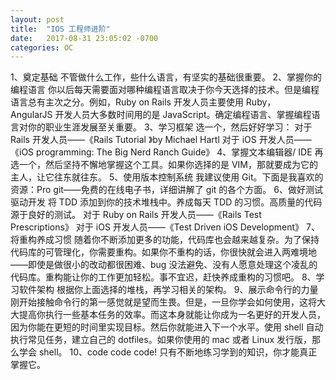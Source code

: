 ```yaml
---
layout: post
title:  "IOS 工程师进阶"
date:   2017-08-31 23:05:02 -0700
categories: OC
---
```


1、奠定基础
不管做什么工作，些什么语言，有坚实的基础很重要。
2、掌握你的编程语言
你以后每天需要面对哪种编程语言取决于你今天选择的技术。但是编程语言总有主次之分。例如，Ruby on Rails 开发人员主要使用 Ruby，AngularJS 开发人员大多数时间用的是 JavaScript。确定编程语言、掌握编程语言对你的职业生涯发展至关重要。
3、学习框架
选一个，然后好好学习：
对于 Rails 开发人员——《Rails Tutorial 》by Michael Hartl
对于 iOS 开发人员——《iOS programming: The Big Nerd Ranch Guide》
4、掌握文本编辑器/ IDE
再选一个，然后坚持不懈地掌握这个工具。如果你选择的是 VIM，那就要成为它的主人，让它往东就往东。
5、使用版本控制系统
我建议使用 Git。下面是我喜欢的资源：Pro git——免费的在线电子书，详细讲解了 git 的各个方面。
6、做好测试驱动开发
将 TDD 添加到你的技术堆栈中。养成每天 TDD 的习惯。高质量的代码源于良好的测试。
对于 Ruby on Rails 开发人员——《Rails Test Prescriptions》
对于 iOS 开发人员——《Test Driven iOS Development》
7、将重构养成习惯
随着你不断添加更多的功能，代码库也会越来越复杂。为了保持代码库的可管理化，你需要重构。如果你不重构的话，你很快就会进入两难境地——即使是做很小的改动都很困难、bug 没法避免、没有人愿意处理这个凌乱的代码库。重构能让你的工作更加轻松。事不宜迟，赶快养成重构的习惯吧。
8、学习软件架构
根据你上面选择的堆栈，再学习相关的架构。
9、展示命令行的力量
刚开始接触命令行的第一感觉就是望而生畏。但是，一旦你学会如何使用，这将大大提高你执行一些基本任务的效率。而这本身就能让你成为一名更好的开发人员，因为你能在更短的时间里实现目标。然后你就能进入下一个水平。使用 shell 自动执行常见任务，建立自己的 dotfiles。如果你使用的 mac 或者 Linux 发行版，那么学会 shell。
10、code code code!
只有不断地练习学到的知识，你才能真正掌握它。


